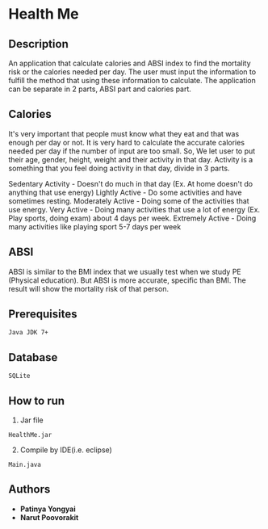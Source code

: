 # Health Me

## Description
  An application that calculate calories and ABSI index to find the mortality risk or the calories needed per day. The user must input the information to fulfill the method that using these information to calculate. The application can be separate in 2 parts, ABSI part and calories part.

## Calories
  It's very important that people must know what they eat and that was enough per day or not. It is very hard to calculate the accurate calories needed per day if the number of input are too small. So, We let user to put their age, gender, height, weight and their activity in that day. Activity is a something that you feel doing activity in that day, divide in 3 parts.

  Sedentary Activity - Doesn't do much in that day (Ex. At home doesn't do anything that use energy)
  Lightly Active - Do some activities and have sometimes resting.
  Moderately Active - Doing some of the activities that use energy.
  Very Active - Doing many activities that use a lot of energy (Ex. Play sports, doing exam) about 4 days per week.
  Extremely Active - Doing many activities like playing sport 5-7 days per week

## ABSI
  ABSI is similar to the BMI index that we usually test when we study PE (Physical education). But ABSI is more accurate, specific than BMI. The result will show the mortality risk of that person.

## Prerequisites
```
Java JDK 7+
```

## Database
```  
SQLite
```

## How to run
1. Jar file
```
HealthMe.jar
```
2. Compile by IDE(i.e. eclipse)
```
Main.java
```


## Authors
* **Patinya Yongyai**
* **Narut Poovorakit**
